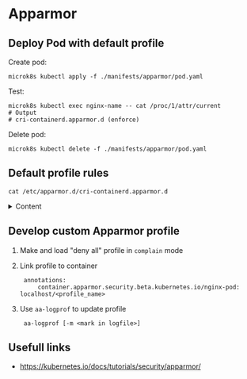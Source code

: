 Apparmor
========

Deploy Pod with default profile
-------------------------------

Create pod:

    microk8s kubectl apply -f ./manifests/apparmor/pod.yaml

Test:

    microk8s kubectl exec nginx-name -- cat /proc/1/attr/current
    # Output
    # cri-containerd.apparmor.d (enforce)

Delete pod:

    microk8s kubectl delete -f ./manifests/apparmor/pod.yaml

Default profile rules
---------------------

    cat /etc/apparmor.d/cri-containerd.apparmor.d

<details>
  <summary>Content</summary>

    #include <tunables/global>

    profile cri-containerd.apparmor.d flags=(attach_disconnected,mediate_deleted) {

        #include <abstractions/base>

        network,
        capability,
        file,
        umount,

        deny @{PROC}/* w,   # deny write for all files directly in /proc (not in a subdir)
        # deny write to files not in /proc/<number>/** or /proc/sys/**
        deny @{PROC}/{[^1-9],[^1-9][^0-9],[^1-9s][^0-9y][^0-9s],[^1-9][^0-9][^0-9][^0-9]*}/** w,
        deny @{PROC}/sys/[^k]** w,  # deny /proc/sys except /proc/sys/k* (effectively /proc/sys/kernel)
        deny @{PROC}/sys/kernel/{?,??,[^s][^h][^m]**} w,  # deny everything except shm* in /proc/sys/kernel/
        deny @{PROC}/sysrq-trigger rwklx,
        deny @{PROC}/mem rwklx,
        deny @{PROC}/kmem rwklx,
        deny @{PROC}/kcore rwklx,

        deny mount,

        deny /sys/[^f]*/** wklx,
        deny /sys/f[^s]*/** wklx,
        deny /sys/fs/[^c]*/** wklx,
        deny /sys/fs/c[^g]*/** wklx,
        deny /sys/fs/cg[^r]*/** wklx,
        deny /sys/firmware/efi/efivars/** rwklx,
        deny /sys/kernel/security/** rwklx,

        # suppress ptrace denials when using 'docker ps' or using 'ps' inside a container
        ptrace (trace,read) peer=cri-containerd.apparmor.d,

        signal (receive) peer=snap.microk8s.daemon-kubelite,
        signal (receive) peer=snap.microk8s.daemon-containerd,
    }
</details>

Develop custom Apparmor profile
-------------------------------

1) Make and load "deny all" profile in `complain` mode
2) Link profile to container

        annotations:
            container.apparmor.security.beta.kubernetes.io/nginx-pod: localhost/<profile_name>

3) Use `aa-logprof` to update profile

        aa-logprof [-m <mark in logfile>]

Usefull links
-------------

- https://kubernetes.io/docs/tutorials/security/apparmor/